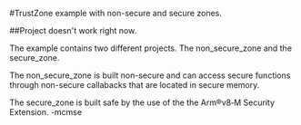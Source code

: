 #TrustZone example with non-secure and secure zones.

##Project doesn't work right now.

The example contains two different projects.
The non_secure_zone and the secure_zone.

The non_secure_zone is built non-secure and can access secure functions
through non-secure callabacks that are located in secure memory.

The secure_zone is built safe by the use of the the Arm®v8‑M Security Extension.
-mcmse
